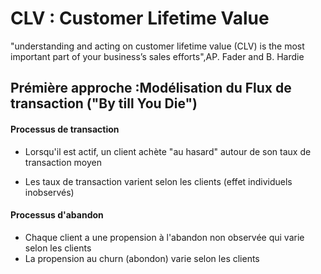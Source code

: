 # CLV : Customer Lifetime Value

"understanding and acting on customer lifetime value (CLV) is the most important part of your business’s sales efforts",AP. Fader and B. Hardie

## Prémière approche :Modélisation du Flux de transaction ("By till You Die")
#### Processus de transaction
+ Lorsqu'il est actif, un client achète "au hasard" autour de son taux de transaction moyen 

+ Les taux de transaction varient selon les clients (effet individuels inobservés)

#### Processus d'abandon
+ Chaque client a une propension à l'abandon non observée qui varie selon les clients
+ La propension au churn (abondon) varie selon les clients
